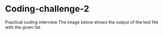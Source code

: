# Coding-challenge-2
Practical coding interview
The image below shows the output of the test file with the given list
